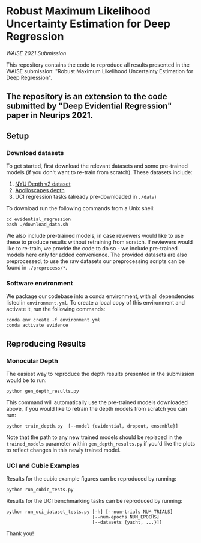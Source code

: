 # Robust Maximum Likelihood Uncertainty Estimation for Deep Regression
*WAISE 2021 Submission*

This repository contains the code to reproduce all results presented in the WAISE submission: "Robust Maximum Likelihood Uncertainty
Estimation for Deep Regression".

## The repository is an extension to the code submitted by "Deep Evidential Regression" paper in Neurips 2021. 


## Setup

### Download datasets
To get started, first download the relevant datasets and some pre-trained models (if you don't want to re-train from scratch). These datasets include:
1. [NYU Depth v2 dataset](https://cs.nyu.edu/~silberman/datasets/nyu_depth_v2.html "NYU Depth v2 dataset ")
2. [Apolloscapes depth](http://apolloscape.auto/stereo.html "Apolloscapes depth")
3. UCI regression tasks (already pre-downloaded in `./data`)

To download run the following commands from a Unix shell:
```
cd evidential_regression
bash ./download_data.sh
```
We also include pre-trained models, in case reviewers would like to use these to produce results without retraining from scratch. If reviewers would like to re-train, we provide the code to do so - we include pre-trained models here only for added convenience. The provided datasets are also preprocessed, to use the raw datasets our preprocessing scripts can be found in `./preprocess/*`.


### Software environment
We package our codebase into a conda environment, with all dependencies listed in `environment.yml`. To create a local copy of this environment and activate it, run the following commands:
```
conda env create -f environment.yml
conda activate evidence
```


## Reproducing Results

### Monocular Depth
The easiest way to reproduce the depth results presented in the submission would be to run:
```
python gen_depth_results.py
```
This command will automatically use the pre-trained models downloaded above, if you would like to retrain the depth models from scratch you can run:
```
python train_depth.py  [--model {evidential, dropout, ensemble}]
```
Note that the path to any new trained models should be replaced in the `trained_models` parameter within `gen_depth_results.py` if you'd like the plots to reflect changes in this newly trained model.


### UCI and Cubic Examples
Results for the cubic example figures can be reproduced by running:
```
python run_cubic_tests.py
```

Results for the UCI benchmarking tasks can be reproduced by running:
```
python run_uci_dataset_tests.py [-h] [--num-trials NUM_TRIALS]
                                [--num-epochs NUM_EPOCHS]
                                [--datasets {yacht, ...}]]
```
Thank you!
